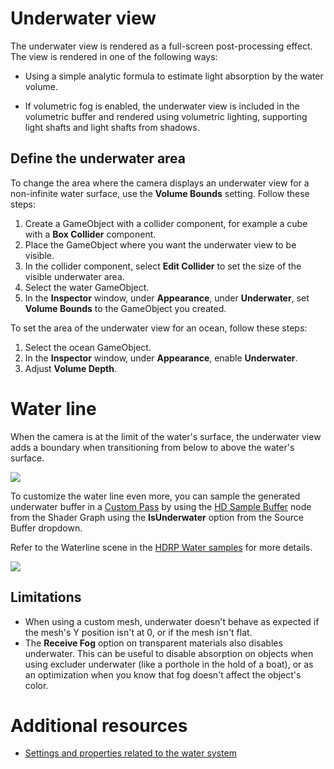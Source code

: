 # Underwater view

The underwater view is rendered as a full-screen post-processing effect. The view is rendered in one of the following ways:

* Using a simple analytic formula to estimate light absorption by the water volume.

* If volumetric fog is enabled, the underwater view is included in the volumetric buffer and rendered using volumetric lighting, supporting light shafts and light shafts from shadows.

## Define the underwater area

To change the area where the camera displays an underwater view for a non-infinite water surface, use the **Volume Bounds** setting. Follow these steps:

1. Create a GameObject with a collider component, for example a cube with a **Box Collider** component.
2. Place the GameObject where you want the underwater view to be visible.
3. In the collider component, select **Edit Collider** to set the size of the visible underwater area. 
4. Select the water GameObject.
5. In the **Inspector** window, under **Appearance**, under **Underwater**, set **Volume Bounds** to the GameObject you created.

To set the area of the underwater view for an ocean, follow these steps:

1. Select the ocean GameObject.
2. In the **Inspector** window, under **Appearance**, enable **Underwater**.
3. Adjust **Volume Depth**.

# Water line

When the camera is at the limit of the water's surface, the underwater view adds a boundary when transitioning from below to above the water's surface. 

![](Images/water-waterline-raw.png)

To customize the water line even more, you can sample the generated underwater buffer in a [Custom Pass](Custom-Pass.md) by using the [HD Sample Buffer](https://docs.unity3d.com/Packages/com.unity.shadergraph@latest/index.html?subfolder=/manual/HD-Sample-Buffer-Node.html) node from the Shader Graph using the **IsUnderwater** option from the Source Buffer dropdown.

Refer to the Waterline scene in the [HDRP Water samples](HDRP-Sample-Content.md#water-samples) for more details.

![](Images/water-sample-buffer-underwater.png)

## Limitations

* When using a custom mesh, underwater doesn't behave as expected if the mesh's Y position isn't at 0, or if the mesh isn't flat.
* The **Receive Fog** option on transparent materials also disables underwater. This can be useful to disable absorption on objects when using excluder underwater (like a porthole in the hold of a boat), or as an optimization when you know that fog doesn't affect the object's color.

# Additional resources
* [Settings and properties related to the water system](settings-and-properties-related-to-the-water-system.md)
